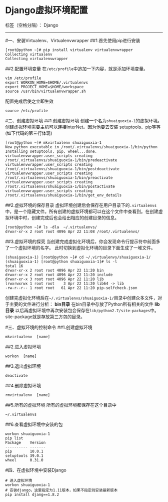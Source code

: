 ﻿# Django虚拟环境配置

标签（空格分隔）： Django

---
#一、安装Virtualenv、Virtualenvwrapper
##1.首先使用pip进行安装
```
[root@python ~]# pip install virtualenv virtualenvwrapper
Collecting virtualenv
Collecting virtualenvwrapper
```
##2.配置环境变量
在`/etc/profile`中追加一下内容，就是添加环境变量。
```
vim /etc/profile
export WORKON_HOME=$HOME/.virtualenvs
export PROJECT_HOME=$HOME/workspace
source /usr/bin/virtualenvwrapper.sh
```
配置完成后使之立即生效
```
source /etc/profile
```

#二、创建虚拟环境
##1.创建虚拟环境
创建一个名为`shuaiguoxia-1`的虚拟环境。创建虚拟环境需要主机可以连接InterNet。因为他要去安装 setuptools、pip等等(如下代码的第三行体现)
```
[root@python ~]# mkvirtualenv shuaiguoxia-1
New python executable in /root/.virtualenvs/shuaiguoxia-1/bin/python
Installing setuptools, pip, wheel...done.
virtualenvwrapper.user_scripts creating /root/.virtualenvs/shuaiguoxia-1/bin/predeactivate
virtualenvwrapper.user_scripts creating /root/.virtualenvs/shuaiguoxia-1/bin/postdeactivate
virtualenvwrapper.user_scripts creating /root/.virtualenvs/shuaiguoxia-1/bin/preactivate
virtualenvwrapper.user_scripts creating /root/.virtualenvs/shuaiguoxia-1/bin/postactivate
virtualenvwrapper.user_scripts creating /root/.virtualenvs/shuaiguoxia-1/bin/get_env_details
```
##2.虚拟环境的保存目录
虚拟环境创建后会保存在用户目录下的`.virtualenvs`中，是一个隐藏文件。所有创建的虚拟环境都可以在这个文件中查看到。在创建虚拟环境中时，创建完成后也会给出相应的创建目录的信息。
```
[root@python ~]# ls -dla  ~/.virtualenvs/
drwxr-xr-x 2 root root 4096 Apr 22 11:08 /root/.virtualenvs/
```
##3.虚拟环境的探究
当创建完成虚拟化环境后，你会发现命令行提示符中前面多了一个虚拟环境的名字。
此时切换到虚拟化环境的目录下面生成了一堆文件。
```
(shuaiguoxia-1) [root@python ~]# cd ~/.virtualenvs/shuaiguoxia-1/
(shuaiguoxia-1) [root@python shuaiguoxia-1]# ls -l
total 16
drwxr-xr-x 2 root root 4096 Apr 22 11:20 bin
drwxr-xr-x 2 root root 4096 Apr 22 11:20 include
drwxr-xr-x 3 root root 4096 Apr 22 11:20 lib
lrwxrwxrwx 1 root root    3 Apr 22 11:20 lib64 -> lib
-rw-r--r-- 1 root root   61 Apr 22 11:20 pip-selfcheck.json
```
创建完虚拟化环境后在`~/.virtualenvs/shuaiguoxia-1/`目录中创建众多文件，对于主要的文件进行分析：
**bin目录**
在bin目录中存放了Python所有相关的文件
**lib目录**
以后再虚拟环境中再次安装包会保存在`lib/python2.7/site-packages`中。site-package就是存放第三方包的目录。

#三、虚拟环境的控制命令
##1.创建虚拟环境
```
mkvirtualenv  [name]
```
##2.进入虚拟环境
```
workon  [name]
```
##3.退出虚拟环境
```
deactivate
```
##4.删除虚拟环境
```
rmvirtualenv  [name]
```
##5.所有的虚拟环境
所有的虚拟环境都保存在这个目录中
```
~/.virtualenvs
```
##6.查看虚拟环境中安装的包
```
workon shuaiguoxia-1
pip list
Package    Version
---------- -------
pip        10.0.1 
setuptools 39.0.1 
wheel      0.31.0 
```

#四、在虚拟环境中安装Django
```
# 进入虚拟环境
workon shuaiguoxia-1
# 安装django，这里指定为1.11版本，如果不指定则安装最新版本
pip install djang==1.8.2
```